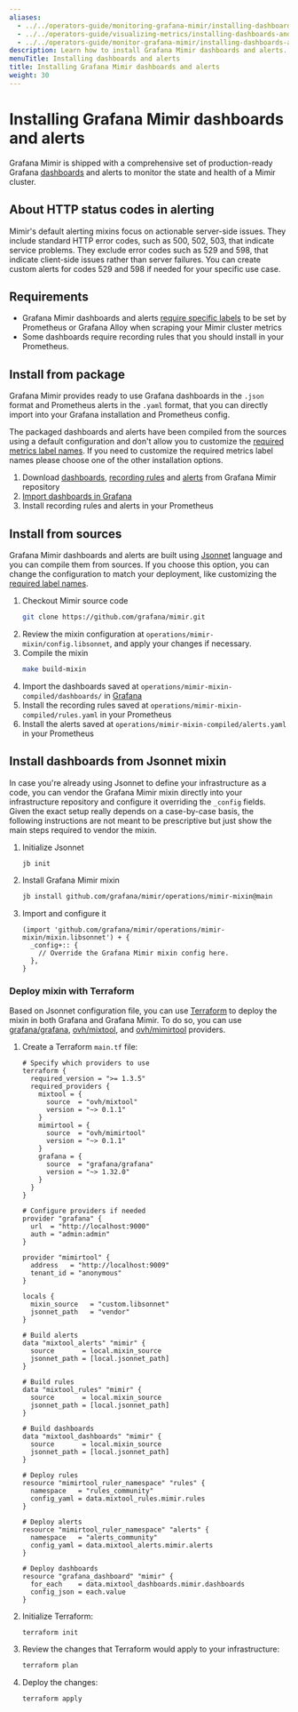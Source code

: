 ```yaml
---
aliases:
  - ../../operators-guide/monitoring-grafana-mimir/installing-dashboards-and-alerts/
  - ../../operators-guide/visualizing-metrics/installing-dashboards-and-alerts/
  - ../../operators-guide/monitor-grafana-mimir/installing-dashboards-and-alerts/
description: Learn how to install Grafana Mimir dashboards and alerts.
menuTitle: Installing dashboards and alerts
title: Installing Grafana Mimir dashboards and alerts
weight: 30
---
```


# Installing Grafana Mimir dashboards and alerts

Grafana Mimir is shipped with a comprehensive set of production-ready Grafana [dashboards](../dashboards/) and alerts to monitor the state and health of a Mimir cluster.

## About HTTP status codes in alerting

Mimir's default alerting mixins focus on actionable server-side issues. They include standard HTTP error codes, such as 500, 502, 503, that indicate service problems. They exclude error codes such as 529 and 598, that indicate client-side issues rather than server failures. You can create custom alerts for codes 529 and 598 if needed for your specific use case.

## Requirements

- Grafana Mimir dashboards and alerts [require specific labels](../requirements/) to be set by Prometheus or Grafana Alloy when scraping your Mimir cluster metrics
- Some dashboards require recording rules that you should install in your Prometheus.

## Install from package

Grafana Mimir provides ready to use Grafana dashboards in the `.json` format and Prometheus alerts in the `.yaml` format, that you can directly import into your Grafana installation and Prometheus config.

The packaged dashboards and alerts have been compiled from the sources using a default configuration and don't allow you to customize the [required metrics label names](../requirements/).
If you need to customize the required metrics label names please choose one of the other installation options.

1. Download [dashboards](https://github.com/grafana/mimir/tree/main/operations/mimir-mixin-compiled/dashboards), [recording rules](https://github.com/grafana/mimir/blob/main/operations/mimir-mixin-compiled/rules.yaml) and [alerts](https://github.com/grafana/mimir/blob/main/operations/mimir-mixin-compiled/alerts.yaml) from Grafana Mimir repository
2. [Import dashboards in Grafana](/docs/grafana/latest/dashboards/export-import/#import-dashboard)
3. Install recording rules and alerts in your Prometheus

## Install from sources

Grafana Mimir dashboards and alerts are built using [Jsonnet](https://jsonnet.org) language and you can compile them from sources.
If you choose this option, you can change the configuration to match your deployment, like customizing the [required label names](../requirements/).

1. Checkout Mimir source code
   ```bash
   git clone https://github.com/grafana/mimir.git
   ```
2. Review the mixin configuration at `operations/mimir-mixin/config.libsonnet`, and apply your changes if necessary.
3. Compile the mixin
   ```bash
   make build-mixin
   ```
4. Import the dashboards saved at `operations/mimir-mixin-compiled/dashboards/` in [Grafana](/docs/grafana/latest/dashboards/export-import/#import-dashboard)
5. Install the recording rules saved at `operations/mimir-mixin-compiled/rules.yaml` in your Prometheus
6. Install the alerts saved at `operations/mimir-mixin-compiled/alerts.yaml` in your Prometheus

## Install dashboards from Jsonnet mixin

In case you're already using Jsonnet to define your infrastructure as a code, you can vendor the Grafana Mimir mixin directly into your infrastructure repository and configure it overriding the `_config` fields.
Given the exact setup really depends on a case-by-case basis, the following instructions are not meant to be prescriptive but just show the main steps required to vendor the mixin.

1. Initialize Jsonnet
   ```bash
   jb init
   ```
2. Install Grafana Mimir mixin
   ```bash
   jb install github.com/grafana/mimir/operations/mimir-mixin@main
   ```
3. Import and configure it
   ```jsonnet
   (import 'github.com/grafana/mimir/operations/mimir-mixin/mixin.libsonnet') + {
     _config+:: {
       // Override the Grafana Mimir mixin config here.
     },
   }
   ```

### Deploy mixin with Terraform

Based on Jsonnet configuration file, you can use [Terraform](https://www.terraform.io/) to deploy the mixin in both Grafana and Grafana Mimir. To do so, you can use [grafana/grafana](https://registry.terraform.io/providers/grafana/grafana/latest), [ovh/mixtool](https://registry.terraform.io/providers/ovh/mixtool/latest), and [ovh/mimirtool](https://registry.terraform.io/providers/ovh/mimirtool/latest) providers.

1. Create a Terraform `main.tf` file:

   ```hcl
   # Specify which providers to use
   terraform {
     required_version = ">= 1.3.5"
     required_providers {
       mixtool = {
         source  = "ovh/mixtool"
         version = "~> 0.1.1"
       }
       mimirtool = {
         source  = "ovh/mimirtool"
         version = "~> 0.1.1"
       }
       grafana = {
         source  = "grafana/grafana"
         version = "~> 1.32.0"
       }
     }
   }

   # Configure providers if needed
   provider "grafana" {
     url  = "http://localhost:9000"
     auth = "admin:admin"
   }

   provider "mimirtool" {
     address   = "http://localhost:9009"
     tenant_id = "anonymous"
   }

   locals {
     mixin_source   = "custom.libsonnet"
     jsonnet_path   = "vendor"
   }

   # Build alerts
   data "mixtool_alerts" "mimir" {
     source       = local.mixin_source
     jsonnet_path = [local.jsonnet_path]
   }

   # Build rules
   data "mixtool_rules" "mimir" {
     source       = local.mixin_source
     jsonnet_path = [local.jsonnet_path]
   }

   # Build dashboards
   data "mixtool_dashboards" "mimir" {
     source       = local.mixin_source
     jsonnet_path = [local.jsonnet_path]
   }

   # Deploy rules
   resource "mimirtool_ruler_namespace" "rules" {
     namespace   = "rules_community"
     config_yaml = data.mixtool_rules.mimir.rules
   }

   # Deploy alerts
   resource "mimirtool_ruler_namespace" "alerts" {
     namespace   = "alerts_community"
     config_yaml = data.mixtool_alerts.mimir.alerts
   }

   # Deploy dashboards
   resource "grafana_dashboard" "mimir" {
     for_each    = data.mixtool_dashboards.mimir.dashboards
     config_json = each.value
   }
   ```

2. Initialize Terraform:
   ```bash
   terraform init
   ```
3. Review the changes that Terraform would apply to your infrastructure:
   ```bash
   terraform plan
   ```
4. Deploy the changes:
   ```bash
   terraform apply
   ```
